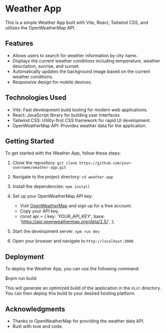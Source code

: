 # Weather App

This is a simple Weather App built with Vite, React, Tailwind CSS, and utilizes the OpenWeatherMap API.

## Features

- Allows users to search for weather information by city name.
- Displays the current weather conditions including temperature, weather description, sunrise, and sunset.
- Automatically updates the background image based on the current weather conditions.
- Responsive design for mobile devices.

## Technologies Used

- Vite: Fast development build tooling for modern web applications.
- React: JavaScript library for building user interfaces.
- Tailwind CSS: Utility-first CSS framework for rapid UI development.
- OpenWeatherMap API: Provides weather data for the application.

## Getting Started

To get started with the Weather App, follow these steps:

1. Clone the repository: `git clone https://github.com/your-username/weather-app.git`
2. Navigate to the project directory: `cd weather-app`
3. Install the dependencies: `npm install`
4. Set up your OpenWeatherMap API key:
   - Visit [OpenWeatherMap](https://openweathermap.org/) and sign up for a free account.
   - Copy your API key.
   - const api = {
  key: 'YOUR_API_KEY',
  base: 'https://api.openweathermap.org/data/2.5/',
};

5. Start the development server: `npm run dev`
6. Open your browser and navigate to `http://localhost:3000`.

## Deployment

To deploy the Weather App, you can use the following command:

$npm run build

This will generate an optimized build of the application in the `dist` directory. You can then deploy this build to your desired hosting platform.


## Acknowledgments

- Thanks to OpenWeatherMap for providing the weather data API.
- Built with love and code.

